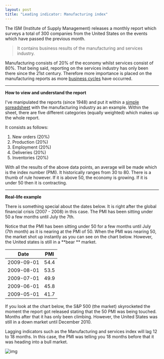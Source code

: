 ```yaml
---
layout: post
title: "Leading indicator: Manufacturing index"
---
```


The ISM (Institute of Supply Management) releases a monthly report which surveys a total of 300 companies from the United States on the events which have passed the previous month.

> It contains business results of the manufacturing and services industry.

Manufacturing consists of 20% of the economy whilst services consist of 80%. That being said, reporting on the services industry has only been there since the 21st century. Therefore more importance is placed on the manufacturing reports as more [business cycles](https://www.investopedia.com/terms/b/businesscycle.asp) have occurred.

---

**How to view and understand the report**

I've manipulated the reports (since 1948) and put it within a [simple spreadsheet](https://docs.google.com/spreadsheets/d/1cuFB09d6S87P-UnRdO405_dQ-yTlAetvZx32BF-JmBA/edit?usp=sharing) with the manufacturing industry as an example. Within the sheet, there are five different categories (equally weighted) which makes up the whole report.

It consists as follows:
1. New orders (20%)
2. Production (20%)
3. Employment (20%)
4. Deliveries (20%)
5. Inventories (20%)

With all the results of the above data points, an average will be made which is the index number (PMI). It historically ranges from 30 to 80. There is a thumb of rule however. If it is above 50, the economy is growing. If it is under 50 then it is contracting.

---

**Real-life example**

There is something special about the dates below. It is right after the global financial crisis (2007 - 2008) in this case. The PMI has been sitting under 50 a few months until July the 7th.

Notice that the PMI has been sitting under 50 for a few months until July (7th month) as it is nearing at the PMI of 50. When the PMI was nearing 50, the market shot up instantly as you can see on the chart below. However, the United states is still in a **bear ** market.

| Date       | PMI  |
| ---------- | ---- |
| 2009-09-01 | 54.4 |
| 2009-08-01 | 53.5 |
| 2009-07-01 | 49.9 |
| 2009-06-01 | 45.8 |
| 2009-05-01 | 41.7 |

If you look at the chart below, the S&P 500 (the market) skyrocketed the moment the report got released stating that the 50 PMI was being touched. Months after that it has only been climbing. However, the United States was still in a down market until December 2010.

Lagging indicators such as the Manufacturing and services index will lag 12 to 18 months. In this case, the PMI was telling you 18 months before that it was heading into a bull market.

![img](https://files.readme.io/ddc2f88-cmk5eBw.png)
